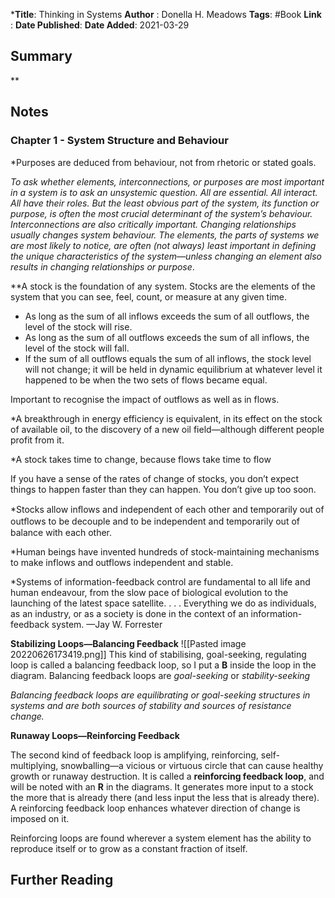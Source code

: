 ***Title**: Thinking in Systems
**Author**  : Donella H. Meadows
**Tags**: #Book
**Link** : 
**Date Published**:
**Date Added**: 2021-03-29
## Summary 
**

## Notes
### Chapter 1 -  System Structure and Behaviour
*Purposes are deduced from behaviour, not from rhetoric or stated goals.

*To ask whether elements, interconnections, or purposes are most important in a system is to ask an unsystemic question. All are essential. All interact. All have their roles. But the least obvious part of the system, its function or purpose, is often the most crucial determinant of the system’s behaviour. Interconnections are also critically important. Changing relationships usually changes system behaviour. The elements, the parts of systems we are most likely to notice, are often (not always) least important in defining
the unique characteristics of the system—unless changing an element also
results in changing relationships or purpose*.

**A stock is the foundation of any system. Stocks are the elements of the
system that you can see, feel, count, or measure at any given time.

* As long as the sum of all inflows exceeds the sum of all outflows, the level of the stock will rise.
* As long as the sum of all outflows exceeds the sum of all inflows, the level of the stock will fall.
* If the sum of all outflows equals the sum of all inflows, the stock level will not change; it will be held in dynamic equilibrium at whatever level it happened to be when the two sets of flows became equal.

Important  to recognise the impact of outflows as well as in flows.

*A breakthrough in energy efficiency is equivalent, in its effect on the stock of available oil, to the discovery of a new oil field—although different people profit from it.

*A stock takes time to change, because flows take time to flow

If you have a sense of the rates of change of stocks, you don’t expect things to happen faster than they can happen. You don’t give up too soon.

*Stocks allow inﬂows and independent of each other and temporarily out of
outﬂows to be decouple and to be independent and temporarily out of
balance with each other.

*Human beings have invented hundreds of stock-maintaining mechanisms to make inflows and outflows independent and stable.

*Systems of information-feedback control are fundamental to all life and human endeavour, from the slow pace of biological evolution to the launching of the latest space satellite. . . . Everything we do as individuals, as an industry, or as a society is done in the
context of an information-feedback system.
—Jay W. Forrester

**Stabilizing Loops—Balancing Feedback**
![[Pasted image 20220626173419.png]]
This kind of stabilising, goal-seeking, regulating loop is called a balancing feedback loop, so I put a **B** inside the loop in the diagram. Balancing feedback loops are *goal-seeking* or *stability-seeking*

*Balancing feedback loops are equilibrating or goal-seeking structures in systems and are both sources of stability  and sources of resistance change.*

**Runaway Loops—Reinforcing Feedback**

The second kind of feedback loop is amplifying, reinforcing, self-multiplying, snowballing—a vicious or virtuous circle that can cause healthy growth or runaway destruction. It is called a **reinforcing feedback loop**, and will be noted with an **R** in the diagrams. It generates more input to a stock the more that is already there (and less input the less that is already there). A reinforcing feedback loop enhances whatever direction of change is imposed on it.

Reinforcing loops are found wherever a system element has the ability to reproduce itself or to grow as a constant fraction of itself. 

## Further Reading